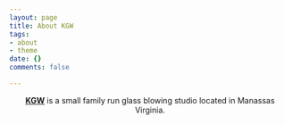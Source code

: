 ```yaml
---
layout: page
title: About KGW
tags:
- about
- theme
date: {}
comments: false

---
```

<center><a href="http://Klaco.com"><b>KGW</b></a> is a small family run glass blowing studio located in Manassas Virginia.</center>
